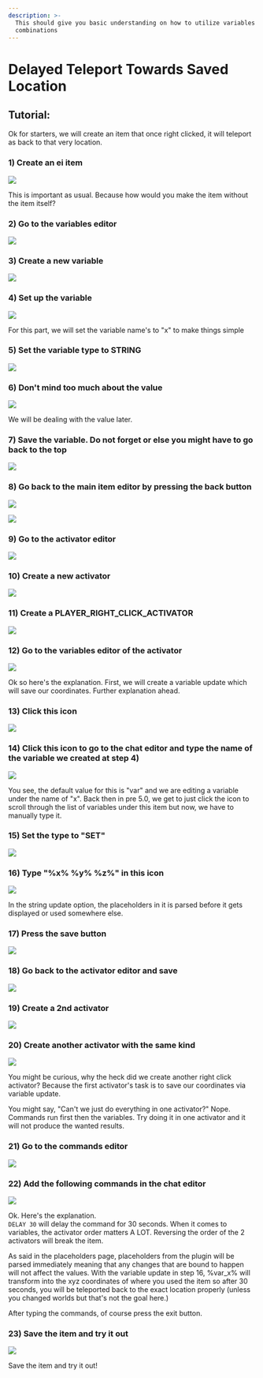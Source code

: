 ```yaml
---
description: >-
  This should give you basic understanding on how to utilize variables for good
  combinations
---
```


# Delayed Teleport Towards Saved Location

## Tutorial:

Ok for starters, we will create an item that once right clicked, it will teleport as back to that very location.

### 1) Create an ei item

![](https://imgur.com/DqSxIbx.png)

This is important as usual. Because how would you make the item without the item itself?

### 2) Go to the variables editor

![](https://imgur.com/iRfOaWY.png)

### 3) Create a new variable

![](https://imgur.com/yknAsG7.png)

### 4) Set up the variable

![](https://imgur.com/SPY6bT7.png)

For this part, we will set the variable name's to "x" to make things simple

### 5) Set the variable type to STRING

![](https://imgur.com/naNmaen.png)

### 6) Don't mind too much about the value

![](https://imgur.com/rhTVie0.png)

We will be dealing with the value later.

### 7) Save the variable. Do not forget or else you might have to go back to the top

![](https://imgur.com/EgYwbAq.png)

### 8) Go back to the main item editor by pressing the back button

![](https://imgur.com/c0PZVjl.png)

![](https://imgur.com/IOxGLSP.png)

### 9) Go to the activator editor

![](https://imgur.com/dcsImOz.png)

### 10) Create a new activator

![](https://imgur.com/Liulvko.png)

### 11) Create a PLAYER\_RIGHT\_CLICK\_ACTIVATOR

![](https://imgur.com/U5QgSwz.png)

### 12) Go to the variables editor of the activator

![](https://imgur.com/qjuzvez.png)

Ok so here's the explanation. First, we will create a variable update which will save our coordinates. Further explanation ahead.

### 13) Click this icon&#x20;

![](https://imgur.com/Wjym249.png)

### 14) Click this icon to go to the chat editor and type the name of the variable we created at step 4)

![](https://imgur.com/OPy88ld.png)

You see, the default value for this is "var" and we are editing a variable under the name of "x". Back then in pre 5.0, we get to just click the icon to scroll through the list of variables under this item but now, we have to manually type it.

### 15) Set the type to "SET"

![](https://imgur.com/OoUQPPK.png)

### 16) Type "%x% %y% %z%" in this icon

![](https://imgur.com/Ux6L15l.png)

In the string update option, the placeholders in it is parsed before it gets displayed or used somewhere else.

### 17) Press the save button

![](https://imgur.com/vSAlHjj.png)

### 18) Go back to the activator editor and save

![](https://imgur.com/Fa3QsOX.png)

### 19) Create a 2nd activator

![](https://imgur.com/Liulvko.png)

### 20) Create another activator with the same kind

![](https://imgur.com/U5QgSwz.png)

You might be curious, why the heck did we create another right click activator? Because the first activator's task is to save our coordinates via variable update.&#x20;

You might say, "Can't we just do everything in one activator?" Nope. Commands run first then the variables. Try doing it in one activator and it will not produce the wanted results.&#x20;

### 21) Go to the commands editor

![](https://imgur.com/B2NzuHH.png)

### 22) Add the following commands in the chat editor

![](https://imgur.com/BhJhESg.png)

Ok. Here's the explanation. \
`DELAY 30` will delay the command for 30 seconds. When it comes to variables, the activator order matters A LOT. Reversing the order of the 2 activators will break the item.&#x20;

As said in the placeholders page, placeholders from the plugin will be parsed immediately meaning that any changes that are bound to happen will not affect the values. With the variable update in step 16, %var\_x% will transform into the xyz coordinates of where you used the item so after 30 seconds, you will be teleported back to the exact location properly (unless you changed worlds but that's not the goal here.)

After typing the commands, of course press the exit button.

### 23) Save the item and try it out

![](https://imgur.com/Ib09XI6.png)

Save the item and try it out!
